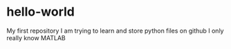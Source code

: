 # hello-world
My first repository
I am trying to learn and store python files on github
I only really know MATLAB
